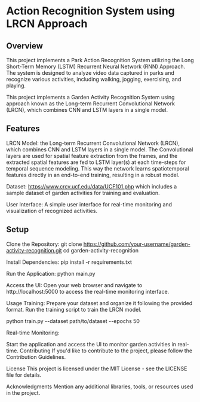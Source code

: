 # Action Recognition System using LRCN Approach
## Overview
This project implements a Park Action Recognition System utilizing the Long Short-Term Memory (LSTM) Recurrent Neural Network (RNN) Approach. The system is designed to analyze video data captured in parks and recognize various activities, including walking, jogging, exercising, and playing.

This project implements a Garden Activity Recognition System using approach known as the Long-term Recurrent Convolutional Network (LRCN), which combines CNN and LSTM layers in a single model. 

## Features
LRCN Model:  the Long-term Recurrent Convolutional Network (LRCN), which combines CNN and LSTM layers in a single model. The Convolutional layers are used for spatial feature extraction from the frames, and the extracted spatial features are fed to LSTM layer(s) at each time-steps for temporal sequence modeling. This way the network learns spatiotemporal features directly in an end-to-end training, resulting in a robust model.

Dataset: https://www.crcv.ucf.edu/data/UCF101.php which includes a sample dataset of garden activities for training and evaluation.

User Interface: A simple user interface for real-time monitoring and visualization of recognized activities.

## Setup
Clone the Repository:
git clone https://github.com/your-username/garden-activity-recognition.git
cd garden-activity-recognition

Install Dependencies:
pip install -r requirements.txt

Run the Application:
python main.py

Access the UI:
Open your web browser and navigate to http://localhost:5000 to access the real-time monitoring interface.

Usage
Training:
Prepare your dataset and organize it following the provided format.
Run the training script to train the LRCN model.

python train.py --dataset path/to/dataset --epochs 50

Real-time Monitoring:

Start the application and access the UI to monitor garden activities in real-time.
Contributing
If you'd like to contribute to the project, please follow the Contribution Guidelines.

License
This project is licensed under the MIT License - see the LICENSE file for details.

Acknowledgments
Mention any additional libraries, tools, or resources used in the project.

